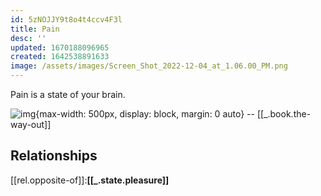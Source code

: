 ```yaml
---
id: 5zNOJJY9t8o4t4ccv4F3l
title: Pain
desc: ''
updated: 1670188096965
created: 1642538891633
image: /assets/images/Screen_Shot_2022-12-04_at_1.06.00_PM.png
---
```


Pain is a state of your brain.

![img](/assets/images/Screen_Shot_2022-12-04_at_1.06.00_PM.png){max-width: 500px, display: block, margin: 0 auto} -- [[_.book.the-way-out]]

## Relationships
[[rel.opposite-of]]:**[[_.state.pleasure]]**


